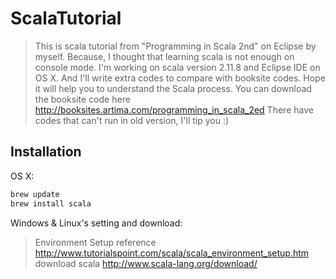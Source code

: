 # ScalaTutorial
>This is scala tutorial from "Programming in Scala 2nd" on Eclipse by myself. 
>Because, I thought that learning scala is not enough on console mode.
>I'm working on scala version 2.11.8 and Eclipse IDE on OS X.
>And I'll write extra codes to compare with booksite codes.
>Hope it will help you to understand the Scala process.
>You can download the booksite code here http://booksites.artima.com/programming_in_scala_2ed
>There have codes that can't run in old version, I'll tip you :)

## Installation
OS X:
```sh
brew update
brew install scala
```

Windows & Linux's setting and download:
>Environment Setup reference
http://www.tutorialspoint.com/scala/scala_environment_setup.htm
>download scala
http://www.scala-lang.org/download/
